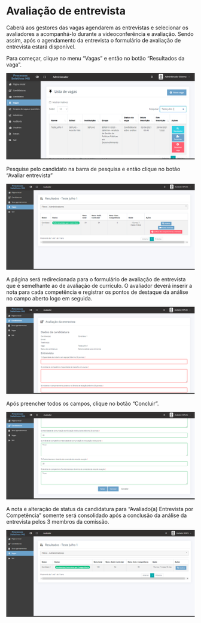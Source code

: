 # Avaliação de entrevista

Caberá aos gestores das vagas agendarem as entrevistas e selecionar os avaliadores a acompanhá-lo durante a videoconferência e avaliação. Sendo assim, após o agendamento da entrevista o formulário de avaliação de entrevista estará disponível.

Para começar, clique no menu “Vagas” e então no botão “Resultados da vaga”.

![](<../.gitbook/assets/image (69).png>)

Pesquise pelo candidato na barra de pesquisa e então clique no botão “Avaliar entrevista”

![](<../.gitbook/assets/image (57).png>)

A página será redirecionada para o formulário de avaliação de entrevista que é semelhante ao de avaliação de currículo. O avaliador deverá inserir a nota para cada competência e registrar os pontos de destaque da análise no campo aberto logo em seguida.

![](<../.gitbook/assets/image (58).png>)

Após preencher todos os campos, clique no botão “Concluir”.

![](<../.gitbook/assets/image (44).png>)

A nota e alteração de status da candidatura para “Avaliado(a) Entrevista por Competência” somente será consolidado após a conclusão da análise da entrevista pelos 3 membros da comissão.

![](<../.gitbook/assets/image (21).png>)
